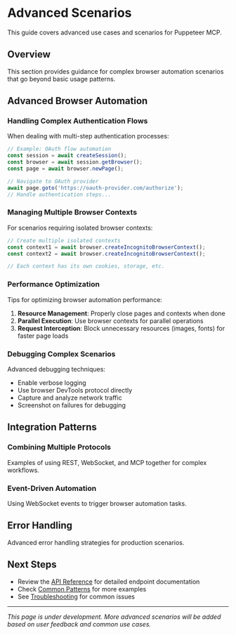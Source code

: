 # Advanced Scenarios

This guide covers advanced use cases and scenarios for Puppeteer MCP.

## Overview

This section provides guidance for complex browser automation scenarios that go beyond basic usage
patterns.

## Advanced Browser Automation

### Handling Complex Authentication Flows

When dealing with multi-step authentication processes:

```typescript
// Example: OAuth flow automation
const session = await createSession();
const browser = await session.getBrowser();
const page = await browser.newPage();

// Navigate to OAuth provider
await page.goto('https://oauth-provider.com/authorize');
// Handle authentication steps...
```

### Managing Multiple Browser Contexts

For scenarios requiring isolated browser contexts:

```typescript
// Create multiple isolated contexts
const context1 = await browser.createIncognitoBrowserContext();
const context2 = await browser.createIncognitoBrowserContext();

// Each context has its own cookies, storage, etc.
```

### Performance Optimization

Tips for optimizing browser automation performance:

1. **Resource Management**: Properly close pages and contexts when done
2. **Parallel Execution**: Use browser contexts for parallel operations
3. **Request Interception**: Block unnecessary resources (images, fonts) for faster page loads

### Debugging Complex Scenarios

Advanced debugging techniques:

- Enable verbose logging
- Use browser DevTools protocol directly
- Capture and analyze network traffic
- Screenshot on failures for debugging

## Integration Patterns

### Combining Multiple Protocols

Examples of using REST, WebSocket, and MCP together for complex workflows.

### Event-Driven Automation

Using WebSocket events to trigger browser automation tasks.

## Error Handling

Advanced error handling strategies for production scenarios.

## Next Steps

- Review the [API Reference](/reference/) for detailed endpoint documentation
- Check [Common Patterns](/quick-reference/common-patterns/) for more examples
- See [Troubleshooting](/troubleshooting/) for common issues

---

_This page is under development. More advanced scenarios will be added based on user feedback and
common use cases._
